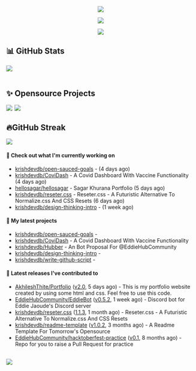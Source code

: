 <div align="center">
<img src="https://readme-typing-svg.herokuapp.com?size=50&center=true&vCenter=true&width=800&height=100&lines=Hello+World+%F0%9F%91%8B;Bonjour+tout+le+monde+%F0%9F%91%8B;Hallo+Welt%F0%9F%91%8B;Hello+World%F0%9F%91%8B">
<p>
<a href="#projects">
<img src="https://img.shields.io/github/stars/krishdevdb?affiliations=OWNER%2CCOLLABORATOR&logo=github&style=for-the-badge&label=Star">
</a>
</p>
<img src="https://cardivo.vercel.app/api?name=Krish%20Dev%20DB&description=A%20Open%20Source%20Developer%0A&image=https%3A%2F%2Favatars.githubusercontent.com%2Fu%2F76587897%3Fv%3D4&site=https%3A%2F%2Fgithub.com%2Fkrishdevdb%2F&instagram=krishdevdb&linkedin=krish-dev-db-02a387206&github=krishdevdb&twitter=krishdevdb&pattern=leaf&backgroundColor=%23ecf0f1&colorPattern=%23eaeaea">
<br>
</div>

<div>
<h2 id="stats">📊 GitHub Stats</h2>
<img src="https://github-readme-stats.vercel.app/api?username=krishdevdb&show_icons=true&count_private=true">
</div>

<div>
<br>
<h2 id="projects"> ✨ Opensource Projects</h2>
<a href="https://github.com/krishdevdb/reseter.css"><img src="https://github-readme-stats.vercel.app/api/pin/?username=krishdevdb&repo=reseter.css&show_icons=true&count_private=true&layout=compact"></a>&#8198;
<a href="https://github.com/krishdevdb/readme-template"><img src="https://github-readme-stats.vercel.app/api/pin/?username=krishdevdb&repo=readme-template&show_icons=true&count_private=true&layout=compact"></a>
</div>

<div>
<h2 id="streak">🔥GitHub Streak</h2>
<img src="https://github-readme-streak-stats.herokuapp.com/?user=krishdevdb">
<br>
</div>

#### 👷 Check out what I'm currently working on

- [krishdevdb/open-sauced-goals](https://github.com/krishdevdb/open-sauced-goals) -  (4 days ago)
- [krishdevdb/CoviDash](https://github.com/krishdevdb/CoviDash) - A Covid Dashboard With Vaccine Functionality (4 days ago)
- [hellosagar/hellosagar](https://github.com/hellosagar/hellosagar) - Sagar Khurana Portfolio (5 days ago)
- [krishdevdb/reseter.css](https://github.com/krishdevdb/reseter.css) - Reseter.css - A Futuristic Alternative To Normalize.css And CSS Resets (6 days ago)
- [krishdevdb/design-thinking-intro](https://github.com/krishdevdb/design-thinking-intro) -  (1 week ago)

#### 🌱 My latest projects

- [krishdevdb/open-sauced-goals](https://github.com/krishdevdb/open-sauced-goals) - 
- [krishdevdb/CoviDash](https://github.com/krishdevdb/CoviDash) - A Covid Dashboard With Vaccine Functionality
- [krishdevdb/Hubber](https://github.com/krishdevdb/Hubber) - An Bot Proposal For @EddieHubCommunity
- [krishdevdb/design-thinking-intro](https://github.com/krishdevdb/design-thinking-intro) - 
- [krishdevdb/write-github-script](https://github.com/krishdevdb/write-github-script) - 

#### 🔭 Latest releases I've contributed to

- [AkhileshThite/Portfolio](https://github.com/AkhileshThite/Portfolio) ([v2.0](https://github.com/AkhileshThite/Portfolio/releases/tag/v2.0), 5 days ago) - This is my portfolio website created by using some html and css. Feel free to use this code.
- [EddieHubCommunity/EddieBot](https://github.com/EddieHubCommunity/EddieBot) ([v0.5.2](https://github.com/EddieHubCommunity/EddieBot/releases/tag/v0.5.2), 1 week ago) - Discord bot for Eddie Jaoude&#39;s Discord server
- [krishdevdb/reseter.css](https://github.com/krishdevdb/reseter.css) ([1.1.3](https://github.com/krishdevdb/reseter.css/releases/tag/1.1.3), 1 month ago) - Reseter.css - A Futuristic Alternative To Normalize.css And CSS Resets
- [krishdevdb/readme-template](https://github.com/krishdevdb/readme-template) ([v1.0.2](https://github.com/krishdevdb/readme-template/releases/tag/v1.0.2), 3 months ago) - A Readme Template For Tomorrow&#39;s Opensource
- [EddieHubCommunity/hacktoberfest-practice](https://github.com/EddieHubCommunity/hacktoberfest-practice) ([v0.1](https://github.com/EddieHubCommunity/hacktoberfest-practice/releases/tag/v0.1), 8 months ago) - Repo for you to raise a Pull Request for practice

<br>

<img align="center" src="https://activity-graph.herokuapp.com/graph?username=krishdevdb&hide_border=true&area=true&point=transparent">
